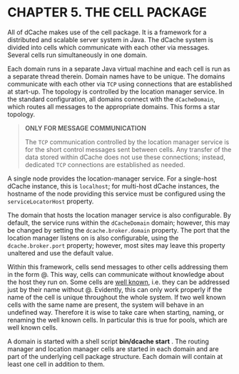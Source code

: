 CHAPTER 5. THE CELL PACKAGE
===========================

All of dCache makes use of the cell package. It is a framework for a distributed and scalable server system in Java. The dCache system is divided into cells which communicate with each other via messages. Several cells run simultaneously in one domain.

Each domain runs in a separate Java virtual machine and each cell is run as a separate thread therein. Domain names have to be unique. The domains communicate with each other via `TCP` using connections that are established at start-up. The topology is controlled by the location manager service. In the standard configuration, all domains connect with the `dCacheDomain`, which routes all messages to the appropriate domains. This forms a star topology.

> **ONLY FOR MESSAGE COMMUNICATION**
>
> The `TCP` communication controlled by the location manager service is for the short control messages sent between cells. Any transfer of the data stored within dCache does not use these connections; instead, dedicated `TCP` connections are established as needed.

A single node provides the location-manager service. For a single-host dCache instance, this is `localhost`; for multi-host dCache instances, the hostname of the node providing this service must be configured using the `serviceLocatorHost` property.

The domain that hosts the location manager service is also configurable. By default, the service runs within the `dCacheDomain` domain; however, this may be changed by setting the `dcache.broker.domain` property. The port that the location manager listens on is also configurable, using the `dcache.broker.port` property; however, most sites may leave this property unaltered and use the default value.

Within this framework, cells send messages to other cells addressing them in the form <cellName>@<domainName>. This way, cells can communicate without knowledge about the host they run on. Some cells are [well known](https://www.dcache.org/manuals/Book-2.16/reference/rf-glossary-fhs-comments.shtml#gl-well-known-cell), i.e. they can be addressed just by their name without @<domainName>. Evidently, this can only work properly if the name of the cell is unique throughout the whole system. If two well known cells with the same name are present, the system will behave in an undefined way. Therefore it is wise to take care when starting, naming, or renaming the well known cells. In particular this is true for pools, which are well known cells.

A domain is started with a shell script **bin/dcache start** <domainName>. The routing manager and location manager cells are started in each domain and are part of the underlying cell package structure. Each domain will contain at least one cell in addition to them. 


